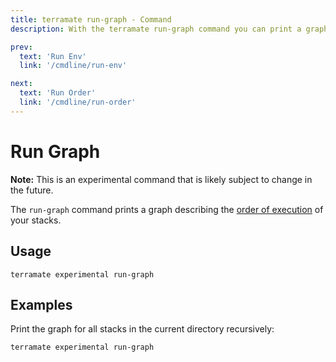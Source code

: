 ```yaml
---
title: terramate run-graph - Command
description: With the terramate run-graph command you can print a graph describing the order of execution of your stacks.

prev:
  text: 'Run Env'
  link: '/cmdline/run-env'

next:
  text: 'Run Order'
  link: '/cmdline/run-order'
---
```


# Run Graph

**Note:** This is an experimental command that is likely subject to change in the future.

The `run-graph` command prints a graph describing the [order of execution](../orchestration/index.md) of your stacks.

## Usage

`terramate experimental run-graph`

## Examples

Print the graph for all stacks in the current directory recursively: 

```bash
terramate experimental run-graph
```
